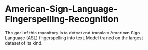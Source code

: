 # American-Sign-Language-Fingerspelling-Recognition
The goal of this repository is to detect and translate American Sign Language (ASL) fingerspelling into text. Model trained on the largest dataset of its kind.
